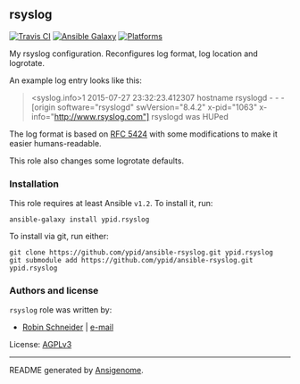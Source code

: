 ## rsyslog

[![Travis CI](http://img.shields.io/travis/ypid/ansible-rsyslog.svg?style=flat)](http://travis-ci.org/ypid/ansible-rsyslog)
[![Ansible Galaxy](http://img.shields.io/badge/galaxy-ypid.rsyslog-660198.svg?style=flat)](https://galaxy.ansible.com/list#/roles/4633)
[![Platforms](http://img.shields.io/badge/platforms-debian%20/%20ubuntu-lightgrey.svg?style=flat)](#)


My rsyslog configuration. Reconfigures log format, log location and logrotate.

An example log entry looks like this:

> &lt;syslog.info&gt;1  2015-07-27 23:32:23.412307 hostname rsyslogd - - -  [origin software="rsyslogd" swVersion="8.4.2" x-pid="1063" x-info="http://www.rsyslog.com"] rsyslogd was HUPed

The log format is based on [RFC 5424](https://tools.ietf.org/html/rfc5424) with some modifications to make it easier humans-readable.

This role also changes some logrotate defaults.

### Installation

This role requires at least Ansible `v1.2`. To install it, run:

    ansible-galaxy install ypid.rsyslog

To install via git, run either:

    git clone https://github.com/ypid/ansible-rsyslog.git ypid.rsyslog
    git submodule add https://github.com/ypid/ansible-rsyslog.git ypid.rsyslog







### Authors and license

`rsyslog` role was written by:

- [Robin Schneider](https://github.com/ypid) | [e-mail](mailto:ypid@riseup.net)

License: [AGPLv3](https://tldrlegal.com/license/gnu-affero-general-public-license-v3-%28agpl-3.0%29)

***

README generated by [Ansigenome](https://github.com/nickjj/ansigenome/).

